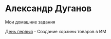 
# Александр Дуганов
Мои домашние задания

[День первый](https://github.com/aodugano/js_intensive/tree/master/intensive%20js/src/index.html "Верстка на JS") - Создание корзины товаров в ИМ
